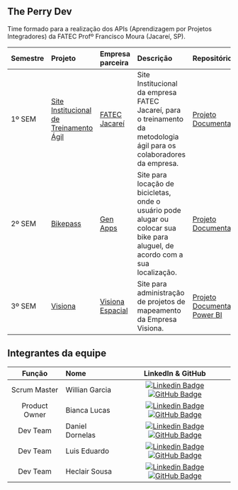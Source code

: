 ## The Perry Dev

Time formado para a realização dos APIs (Aprendizagem por Projetos Integradores) da FATEC Profº Francisco Moura (Jacareí, SP).

<div align="center">

| Semestre | Projeto                                                                  | Empresa parceira                               | Descrição                                                                                                                                                                                                             | Repositórios                                                                                                                                                                                                                                                                                                                                                                                                                                                                                                                                                       |
| :------- | :----------------------------------------------------------------------- | :--------------------------------------------- | :-------------------------------------------------------------------------------------------------------------------------------------------------------------------------------------------------------------------- | :----------------------------------------------------------------------------------------------------------------------------------------------------------------------------------------------------------------------------------------------------------------------------------------------------------------------------------------------------------------------------------------------------------------------------------------------------------------------------------------------------------------------------------------------------------------- |
| 1º SEM   | [Site Institucional de Treinamento Ágil](https://github.com/ThePerryDev/docs)               | [FATEC Jacareí](http://www.fatecjacarei.com.br/) | Site Institucional da empresa FATEC Jacareí, para o treinamento da metodologia ágil para os colaboradores da empresa.                                                                                               | <a href="https://github.com/ThePerryDev/Web">Projeto<a/> <br> <a href="https://github.com/ThePerryDev/docs">Documentação<a/>                                                                                                                                                                                                                                                                                                                                                                                                          |
| 2º SEM   | [Bikepass](https://github.com/ThePerryDev/bikepass-documentation.git) | [Gen Apps](http://genapps.com.br/)             | Site para locação de bicicletas, onde o usuário pode alugar ou colocar sua bike para aluguel, de acordo com a sua localização.  | <a href="https://github.com/ThePerryDev/bikepass.git">Projeto<a/> <br> <a href="https://github.com/ThePerryDev/bikepass-documentation.git">Documentação<a/>                                                                                                                                                                                                                                                                                                                    |
| 3º SEM   | [Visiona](https://github.com/ThePerryDev/visiona-documentation.git) | [Visiona Espacial](https://visionaespacial.com/)             | Site para administração de projetos de mapeamento da Empresa Visiona.  | <a href="https://github.com/ThePerryDev/satelite.git">Projeto<a/> <br> <a href="https://github.com/ThePerryDev/visiona-documentation.git">Documentação<a/>      <br> <a href="https://github.com/ThePerryDev/PowerBI.git">Power BI<a/>                                                                                                                                                                                                                                                                                                              |

</div>

## Integrantes da equipe

<div align="">

|    Função     | Nome                                  |                                                                                                                                                      LinkedIn & GitHub                                                                                                                                                      |
| :-----------: | :------------------------------------ | :-------------------------------------------------------------------------------------------------------------------------------------------------------------------------------------------------------------------------------------------------------------------------------------------------------------------------: |
|   Scrum Master   | Willian Garcia               | [![Linkedin Badge](https://img.shields.io/badge/Linkedin-blue?style=flat-square&logo=Linkedin&logoColor=white)](https://www.linkedin.com/in/willian-garcia-6b0892123/) [![GitHub Badge](https://img.shields.io/badge/GitHub-111217?style=flat-square&logo=github&logoColor=white)](https://github.com/Willian-Garcia) |
|   Product Owner   | Bianca Lucas                |   [![Linkedin Badge]([https://img.shields.io/badge/Linkedin-blue?style=flat-square&logo=Linkedin&logoColor=white)](https://www.linkedin.com/in/bianca-cacula/) [![GitHub Badge](https://img.shields.io/badge/GitHub-111217?style=flat-square&logo=github&logoColor=white)](https://github.com/biancalsc)   |
|   Dev Team   | Daniel Dornelas                     |     [![Linkedin Badge](https://img.shields.io/badge/Linkedin-blue?style=flat-square&logo=Linkedin&logoColor=white)](https://linkedin.com/in/daniel-dornelas-758a25267/) [![GitHub Badge](https://img.shields.io/badge/GitHub-111217?style=flat-square&logo=github&logoColor=white)](https://github.com/Dani-dornas)      |
|   Dev Team   | Luis Eduardo       |        [![Linkedin Badge](https://img.shields.io/badge/Linkedin-blue?style=flat-square&logo=Linkedin&logoColor=white)](https://linkedin.com/in/eduardo-moraes-68001a272/) [![GitHub Badge](https://img.shields.io/badge/GitHub-111217?style=flat-square&logo=github&logoColor=white)](https://github.com/Eduardo270704)        |
|   Dev Team   | Heclair Sousa           |          [![Linkedin Badge](https://img.shields.io/badge/Linkedin-blue?style=flat-square&logo=Linkedin&logoColor=white)](https://www.linkedin.com/in/heclairsousa/) [![GitHub Badge](https://img.shields.io/badge/GitHub-111217?style=flat-square&logo=github&logoColor=white)](https://github.com/heclair)          |


</div>
